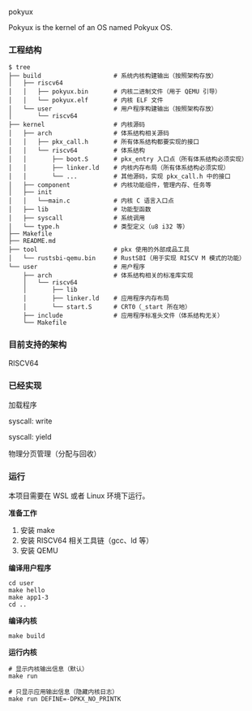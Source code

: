 pokyux

Pokyux is the kernel of an OS named Pokyux OS.

### 工程结构

```shell
$ tree
├── build                    # 系统内核构建输出（按照架构存放）
│   ├── riscv64
│   │   ├── pokyux.bin       # 内核二进制文件（用于 QEMU 引导）
│   │   └── pokyux.elf       # 内核 ELF 文件
│   └── user                 # 用户程序构建输出（按照架构存放）
│       └── riscv64
├── kernel                   # 内核源码
│   ├── arch                 # 体系结构相关源码
│   │   ├── pkx_call.h       # 所有体系结构都要实现的接口
│   │   └── riscv64          # 体系结构
│   │       ├── boot.S       # pkx_entry 入口点（所有体系结构必须实现）
│   │       ├── linker.ld    # 内核内存布局（所有体系结构必须实现）
│   │       └── ...          # 其他源码，实现 pkx_call.h 中的接口
│   ├── component            # 内核功能组件，管理内存、任务等
│   ├── init
│   │   └──main.c            # 内核 C 语言入口点
│   ├── lib                  # 功能型函数
│   ├── syscall              # 系统调用
│   └── type.h               # 类型定义（u8 i32 等）
├── Makefile
├── README.md
├── tool                     # pkx 使用的外部成品工具
│   └── rustsbi-qemu.bin     # RustSBI（用于实现 RISCV M 模式的功能）
└── user                     # 用户程序
    ├── arch                 # 体系结构相关的标准库实现
    │   └── riscv64
    │       ├── lib
    │       ├── linker.ld    # 应用程序内存布局
    │       └── start.S      # CRT0（_start 所在地）
    ├── include              # 应用程序标准头文件（体系结构无关）
    └── Makefile
```



### 目前支持的架构

RISCV64

### 已经实现

加载程序

syscall: write

syscall: yield

物理分页管理（分配与回收）

### 运行

本项目需要在 WSL 或者 Linux 环境下运行。

**准备工作**

1. 安装 make
2. 安装 RISCV64 相关工具链（gcc、ld 等）
3. 安装 QEMU

**编译用户程序**

```shell
cd user
make hello
make app1-3
cd ..
```

**编译内核**

```shell
make build
```

**运行内核**

```shell
# 显示内核输出信息（默认）
make run

# 只显示应用输出信息（隐藏内核日志）
make run DEFINE=-DPKX_NO_PRINTK
```

